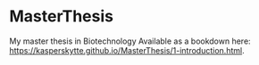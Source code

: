 # MasterThesis
My master thesis in Biotechnology Available as a bookdown here: https://kasperskytte.github.io/MasterThesis/1-introduction.html.
